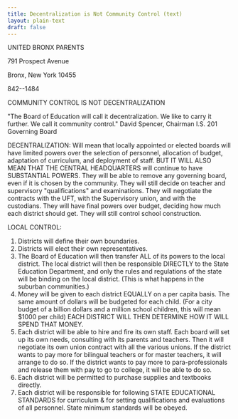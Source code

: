 ```yaml
---
title: Decentralization is Not Community Control (text)
layout: plain-text
draft: false
---
```


UNITED BRONX PARENTS

791 Prospect Avenue

Bronx, New York 10455

842--1484

COMMUNITY CONTROL IS NOT DECENTRALIZATION

"The Board of Education will call it decentralization. We like to carry it further. We call it community control."
David Spencer, Chairman
I.S. 201 Governing Board

DECENTRALIZATION: Will mean that locally appointed or elected boards will have limited powers over the selection of personnel, allocation of budget, adaptation of curriculum, and deployment of staff. BUT IT WILL ALSO MEAN THAT THE CENTRAL HEADQUARTERS will continue to have SUBSTANTIAL POWERS. They will be able to remove any governing board, even if it is chosen by the community. They will still decide on teacher and supervisory "qualifications" and examinations. They will negotiate the contracts with the UFT, with the Supervisory union, and with the custodians. They will have final powers over budget, deciding how much each district should get. They will still control school construction.

LOCAL CONTROL:

1. Districts will define their own boundaries.
2. Districts will elect their own representatives.
3. The Board of Education will then transfer ALL of its powers to the local district. The local district will then be responsible DIRECTLY to the State Education Department, and only the rules and regulations of the state will be binding on the local district. (This is what happens in the suburban communities.)
4. Money will be given to each district EQUALLY on a per capita basis. The same amount of dollars will be budgeted for each child. (For a city budget of a billion dollars and a million school children, this will mean $1000 per child) EACH DISTRICT WILL THEN DETERMINE HOW IT WILL SPEND THAT MONEY.
5. Each district will be able to hire and fire its own staff. Each board will set up its own needs, consulting with its parents and teachers. Then it will negotiate its own union contract with all the various unions. If the district wants to pay more for bilingual teachers or for master teachers, it will arrange to do so. If the district wants to pay more to para-professionals and release them with pay to go to college, it will be able to do so.
6. Each district will be permitted to purchase supplies and textbooks directly.
7. Each district will be responsible for following STATE EDUCATIONAL STANDARDS for curriculum & for setting qualifications and evaluations of all personnel. State minimum standards will be obeyed.
